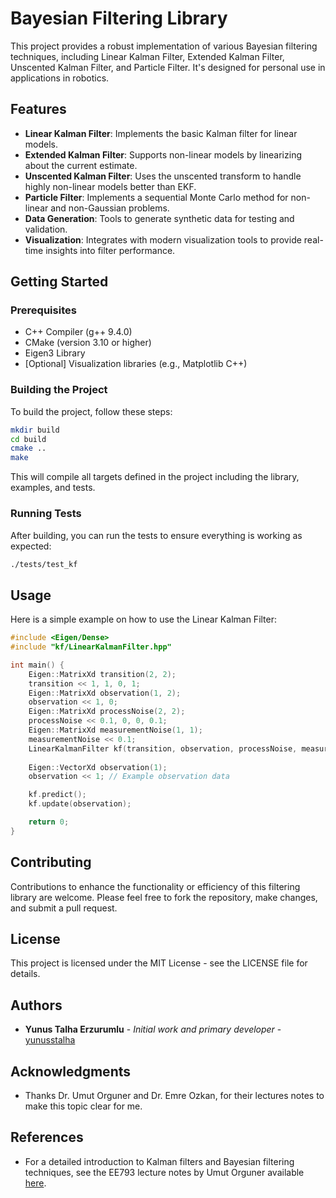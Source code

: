 # Bayesian Filtering Library

This project provides a robust implementation of various Bayesian filtering techniques, including Linear Kalman Filter, Extended Kalman Filter, Unscented Kalman Filter, and Particle Filter. It's designed for personal use in applications in robotics.

## Features

- **Linear Kalman Filter**: Implements the basic Kalman filter for linear models.
- **Extended Kalman Filter**: Supports non-linear models by linearizing about the current estimate.
- **Unscented Kalman Filter**: Uses the unscented transform to handle highly non-linear models better than EKF.
- **Particle Filter**: Implements a sequential Monte Carlo method for non-linear and non-Gaussian problems.
- **Data Generation**: Tools to generate synthetic data for testing and validation.
- **Visualization**: Integrates with modern visualization tools to provide real-time insights into filter performance.

## Getting Started

### Prerequisites

- C++ Compiler (g++ 9.4.0)
- CMake (version 3.10 or higher)
- Eigen3 Library
- [Optional] Visualization libraries (e.g., Matplotlib C++)

### Building the Project

To build the project, follow these steps:
```bash
mkdir build
cd build
cmake ..
make
```

This will compile all targets defined in the project including the library, examples, and tests.

### Running Tests

After building, you can run the tests to ensure everything is working as expected:
```bash
./tests/test_kf
```
## Usage

Here is a simple example on how to use the Linear Kalman Filter:
```cpp
#include <Eigen/Dense>
#include "kf/LinearKalmanFilter.hpp"

int main() {
    Eigen::MatrixXd transition(2, 2);
    transition << 1, 1, 0, 1;
    Eigen::MatrixXd observation(1, 2);
    observation << 1, 0;
    Eigen::MatrixXd processNoise(2, 2);
    processNoise << 0.1, 0, 0, 0.1;
    Eigen::MatrixXd measurementNoise(1, 1);
    measurementNoise << 0.1;
    LinearKalmanFilter kf(transition, observation, processNoise, measurementNoise);
    
    Eigen::VectorXd observation(1);
    observation << 1; // Example observation data

    kf.predict();
    kf.update(observation);

    return 0;
}
```
## Contributing

Contributions to enhance the functionality or efficiency of this filtering library are welcome. Please feel free to fork the repository, make changes, and submit a pull request.

## License

This project is licensed under the MIT License - see the LICENSE file for details.

## Authors

- **Yunus Talha Erzurumlu** - *Initial work and primary developer* - [yunusstalha](https://github.com/yunusstalha)

## Acknowledgments
- Thanks Dr. Umut Orguner and Dr. Emre Ozkan, for their lectures notes to make this topic clear for me.

## References

- For a detailed introduction to Kalman filters and Bayesian filtering techniques, see the EE793 lecture notes by Umut Orguner available [here](https://users.metu.edu.tr/umut/ee793/files/METULecture1.pdf).


